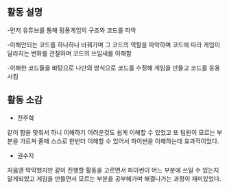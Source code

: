 ## 활동 설명

-먼저 유튜브를 통해 핑퐁게임의 구조와 코드를 파악

-이해안되는 코드를 하나하나 바꿔가며 그 코드의 역할을 파악하며 코드에 따라 게임이 달라지는 변화를 관찰하며 코드의 쓰임새를 이해함

-이해한 코드들을 바탕으로 나만의 방식으로 코드를 수정해 게임을 만들고 코드를 응용시킴

## 활동 소감 
- 전주혁

같이 합을 맞춰서 하니 이해하기 어려운것도 쉽게 이해할 수 있었고
 또 팀원이 모르는 부분을 가르쳐 줄때 스스로 한번더 이해할 수 있어서 파이썬을 이해하는데 효과적이었다.

- 권수지

처음엔 막막했지만 같이 진행할 활동을 고르면서 파이썬이 어느 부분에 쓰일 수 있는지 알게되었고
게임을 만들면서 모르는 부분을 공부해가며 해결나가는 과정이 재미있었다.
